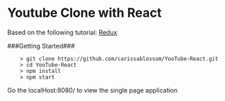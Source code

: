 # Youtube Clone with React

Based on the following tutorial:  [Redux](https://www.udemy.com/react-redux/)

###Getting Started###

```
	> git clone https://github.com/carissablossom/YooTube-React.git
	> cd YooTube-React
	> npm install
	> npm start
```
Go the localHost:8080/ to view the single page application
